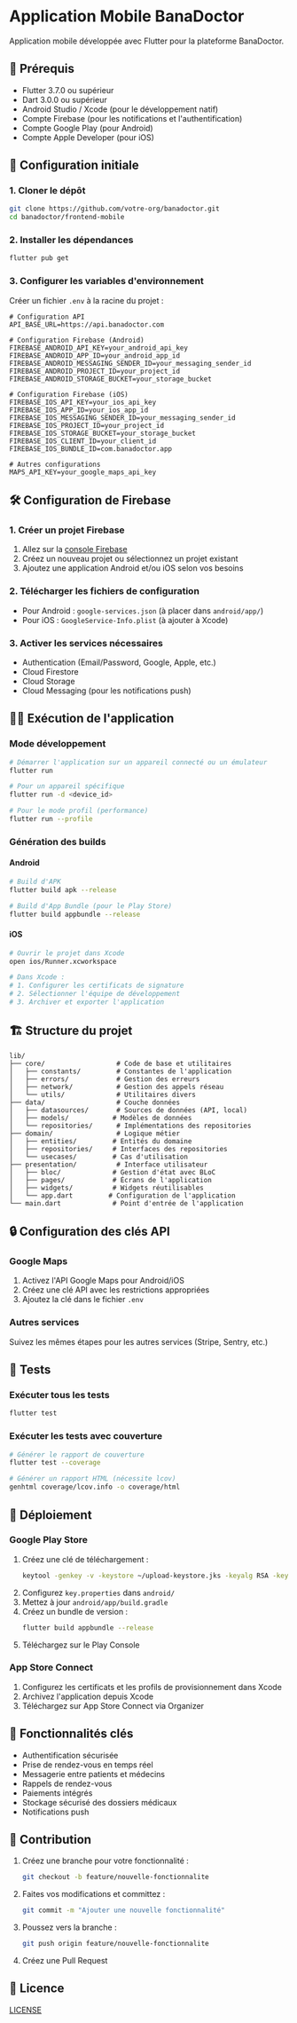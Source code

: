 # Application Mobile BanaDoctor

Application mobile développée avec Flutter pour la plateforme BanaDoctor.

## 📱 Prérequis

- Flutter 3.7.0 ou supérieur
- Dart 3.0.0 ou supérieur
- Android Studio / Xcode (pour le développement natif)
- Compte Firebase (pour les notifications et l'authentification)
- Compte Google Play (pour Android)
- Compte Apple Developer (pour iOS)

## 🚀 Configuration initiale

### 1. Cloner le dépôt
```bash
git clone https://github.com/votre-org/banadoctor.git
cd banadoctor/frontend-mobile
```

### 2. Installer les dépendances
```bash
flutter pub get
```

### 3. Configurer les variables d'environnement
Créer un fichier `.env` à la racine du projet :
```env
# Configuration API
API_BASE_URL=https://api.banadoctor.com

# Configuration Firebase (Android)
FIREBASE_ANDROID_API_KEY=your_android_api_key
FIREBASE_ANDROID_APP_ID=your_android_app_id
FIREBASE_ANDROID_MESSAGING_SENDER_ID=your_messaging_sender_id
FIREBASE_ANDROID_PROJECT_ID=your_project_id
FIREBASE_ANDROID_STORAGE_BUCKET=your_storage_bucket

# Configuration Firebase (iOS)
FIREBASE_IOS_API_KEY=your_ios_api_key
FIREBASE_IOS_APP_ID=your_ios_app_id
FIREBASE_IOS_MESSAGING_SENDER_ID=your_messaging_sender_id
FIREBASE_IOS_PROJECT_ID=your_project_id
FIREBASE_IOS_STORAGE_BUCKET=your_storage_bucket
FIREBASE_IOS_CLIENT_ID=your_client_id
FIREBASE_IOS_BUNDLE_ID=com.banadoctor.app

# Autres configurations
MAPS_API_KEY=your_google_maps_api_key
```

## 🛠 Configuration de Firebase

### 1. Créer un projet Firebase
1. Allez sur la [console Firebase](https://console.firebase.google.com/)
2. Créez un nouveau projet ou sélectionnez un projet existant
3. Ajoutez une application Android et/ou iOS selon vos besoins

### 2. Télécharger les fichiers de configuration
- Pour Android : `google-services.json` (à placer dans `android/app/`)
- Pour iOS : `GoogleService-Info.plist` (à ajouter à Xcode)

### 3. Activer les services nécessaires
- Authentication (Email/Password, Google, Apple, etc.)
- Cloud Firestore
- Cloud Storage
- Cloud Messaging (pour les notifications push)

## 🏃‍♂️ Exécution de l'application

### Mode développement
```bash
# Démarrer l'application sur un appareil connecté ou un émulateur
flutter run

# Pour un appareil spécifique
flutter run -d <device_id>

# Pour le mode profil (performance)
flutter run --profile
```

### Génération des builds

#### Android
```bash
# Build d'APK
flutter build apk --release

# Build d'App Bundle (pour le Play Store)
flutter build appbundle --release
```

#### iOS
```bash
# Ouvrir le projet dans Xcode
open ios/Runner.xcworkspace

# Dans Xcode :
# 1. Configurer les certificats de signature
# 2. Sélectionner l'équipe de développement
# 3. Archiver et exporter l'application
```

## 🏗 Structure du projet

```
lib/
├── core/                  # Code de base et utilitaires
│   ├── constants/         # Constantes de l'application
│   ├── errors/            # Gestion des erreurs
│   ├── network/           # Gestion des appels réseau
│   └── utils/             # Utilitaires divers
├── data/                  # Couche données
│   ├── datasources/       # Sources de données (API, local)
│   ├── models/           # Modèles de données
│   └── repositories/      # Implémentations des repositories
├── domain/                # Logique métier
│   ├── entities/         # Entités du domaine
│   ├── repositories/     # Interfaces des repositories
│   └── usecases/         # Cas d'utilisation
├── presentation/          # Interface utilisateur
│   ├── bloc/             # Gestion d'état avec BLoC
│   ├── pages/            # Écrans de l'application
│   ├── widgets/          # Widgets réutilisables
│   └── app.dart         # Configuration de l'application
└── main.dart             # Point d'entrée de l'application
```

## 🔒 Configuration des clés API

### Google Maps
1. Activez l'API Google Maps pour Android/iOS
2. Créez une clé API avec les restrictions appropriées
3. Ajoutez la clé dans le fichier `.env`

### Autres services
Suivez les mêmes étapes pour les autres services (Stripe, Sentry, etc.)

## 🧪 Tests

### Exécuter tous les tests
```bash
flutter test
```

### Exécuter les tests avec couverture
```bash
# Générer le rapport de couverture
flutter test --coverage

# Générer un rapport HTML (nécessite lcov)
genhtml coverage/lcov.info -o coverage/html
```

## 🚀 Déploiement

### Google Play Store
1. Créez une clé de téléchargement :
   ```bash
   keytool -genkey -v -keystore ~/upload-keystore.jks -keyalg RSA -keysize 2048 -validity 10000 -alias upload
   ```
2. Configurez `key.properties` dans `android/`
3. Mettez à jour `android/app/build.gradle`
4. Créez un bundle de version :
   ```bash
   flutter build appbundle --release
   ```
5. Téléchargez sur le Play Console

### App Store Connect
1. Configurez les certificats et les profils de provisionnement dans Xcode
2. Archivez l'application depuis Xcode
3. Téléchargez sur App Store Connect via Organizer

## 📱 Fonctionnalités clés

- Authentification sécurisée
- Prise de rendez-vous en temps réel
- Messagerie entre patients et médecins
- Rappels de rendez-vous
- Paiements intégrés
- Stockage sécurisé des dossiers médicaux
- Notifications push

## 🤝 Contribution

1. Créez une branche pour votre fonctionnalité :
   ```bash
   git checkout -b feature/nouvelle-fonctionnalite
   ```
2. Faites vos modifications et committez :
   ```bash
   git commit -m "Ajouter une nouvelle fonctionnalité"
   ```
3. Poussez vers la branche :
   ```bash
   git push origin feature/nouvelle-fonctionnalite
   ```
4. Créez une Pull Request

## 📄 Licence

[LICENSE](LICENSE)
